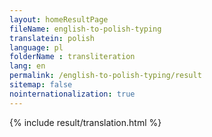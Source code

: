 ```yaml
--- 
layout: homeResultPage 
fileName: english-to-polish-typing
translatein: polish
language: pl
folderName : transliteration
lang: en
permalink: /english-to-polish-typing/result
sitemap: false
nointernationalization: true
---
```

{% include result/translation.html %}

<script src="/js/result/translator.js" data-foldername="{{page.folderName}}" data-lang="{{page.lang}}"></script>